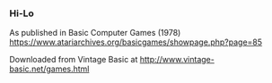 ### Hi-Lo

As published in Basic Computer Games (1978)
https://www.atariarchives.org/basicgames/showpage.php?page=85

Downloaded from Vintage Basic at
http://www.vintage-basic.net/games.html
